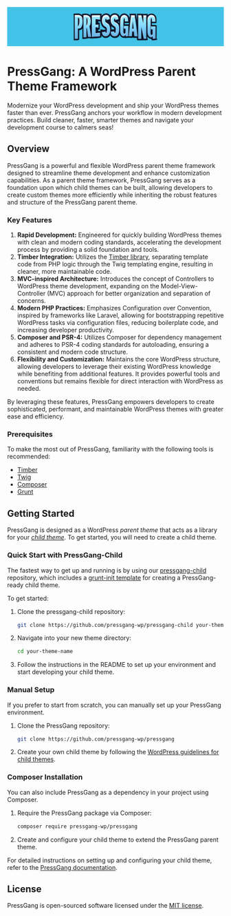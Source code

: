 <img src="https://github.com/pressgang-wp/pressgang/blob/master/img/pressgang-banner.png" alt="PressGang">

# PressGang: A WordPress Parent Theme Framework

Modernize your WordPress development and ship your WordPress themes faster than ever. PressGang anchors your workflow in modern development practices. Build cleaner, faster, smarter themes and navigate your development course to calmers seas!

## Overview

PressGang is a powerful and flexible WordPress parent theme framework designed to streamline theme development and enhance customization capabilities. As a parent theme framework, PressGang serves as a foundation upon which child themes can be built, allowing developers to create custom themes more efficiently while inheriting the robust features and structure of the PressGang parent theme.

### Key Features

1. **Rapid Development:** Engineered for quickly building WordPress themes with clean and modern coding standards, accelerating the development process by providing a solid foundation and tools.
2. **Timber Integration:** Utilizes the [Timber library](https://upstatement.com/timber/), separating template code from PHP logic through the Twig templating engine, resulting in cleaner, more maintainable code.
3. **MVC-inspired Architecture:** Introduces the concept of Controllers to WordPress theme development, expanding on the Model-View-Controller (MVC) approach for better organization and separation of concerns.
4. **Modern PHP Practices:** Emphasizes Configuration over Convention, inspired by frameworks like Laravel, allowing for bootstrapping repetitive WordPress tasks via configuration files, reducing boilerplate code, and increasing developer productivity.
5. **Composer and PSR-4:** Utilizes Composer for dependency management and adheres to PSR-4 coding standards for autoloading, ensuring a consistent and modern code structure.
6. **Flexibility and Customization:** Maintains the core WordPress structure, allowing developers to leverage their existing WordPress knowledge while benefiting from additional features. It provides powerful tools and conventions but remains flexible for direct interaction with WordPress as needed.

By leveraging these features, PressGang empowers developers to create sophisticated, performant, and maintainable WordPress themes with greater ease and efficiency.

### Prerequisites
To make the most out of PressGang, familiarity with the following tools is recommended:
* [Timber](http://upstatement.com/timber/)
* [Twig](http://twig.sensiolabs.org/documentation)
* [Composer](https://getcomposer.org/)
* [Grunt](http://gruntjs.com/)

## Getting Started

PressGang is designed as a WordPress _parent theme_ that acts as a library for your [_child theme_](https://codex.wordpress.org/Child_Themes). To get started, you will need to create a child theme.

### Quick Start with PressGang-Child

The fastest way to get up and running is by using our [pressgang-child](https://github.com/pressgang-wp/pressgang-child) repository, which includes a [grunt-init template](http://gruntjs.com/project-scaffolding) for creating a PressGang-ready child theme.

To get started:

1. Clone the pressgang-child repository:
    ```bash
    git clone https://github.com/pressgang-wp/pressgang-child your-theme-name
    ```

2. Navigate into your new theme directory:
    ```bash
    cd your-theme-name
    ```

3. Follow the instructions in the README to set up your environment and start developing your child theme.

### Manual Setup

If you prefer to start from scratch, you can manually set up your PressGang environment.

1. Clone the PressGang repository:
    ```bash
    git clone https://github.com/pressgang-wp/pressgang
    ```

2. Create your own child theme by following the [WordPress guidelines for child themes](https://codex.wordpress.org/Child_Themes).

### Composer Installation

You can also include PressGang as a dependency in your project using Composer.

1. Require the PressGang package via Composer:
    ```bash
    composer require pressgang-wp/pressgang
    ```

2. Create and configure your child theme to extend the PressGang parent theme.

For detailed instructions on setting up and configuring your child theme, refer to the [PressGang documentation](https://github.com/pressgang-wp/pressgang).

## License

PressGang is open-sourced software licensed under the [MIT license](LICENSE.md).
